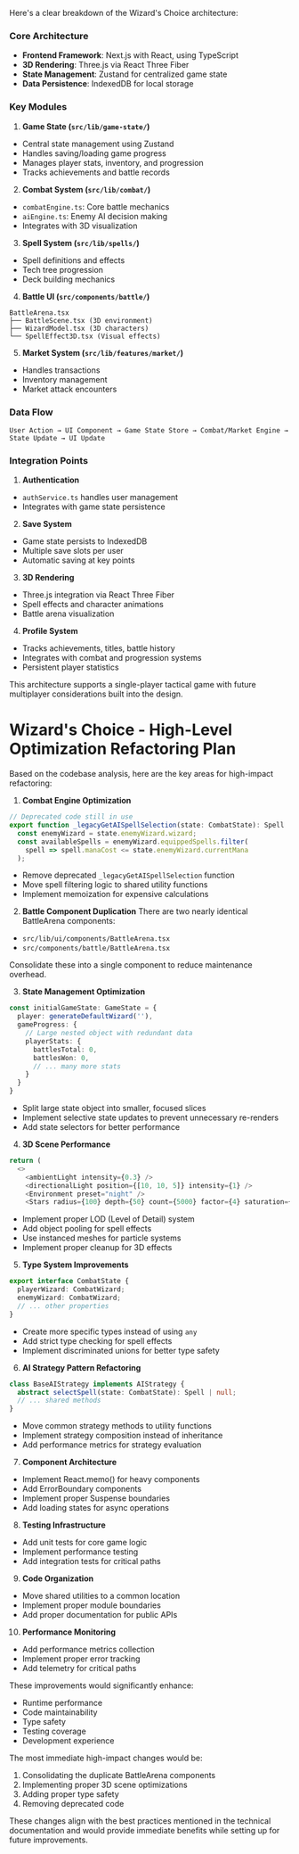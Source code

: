 Here's a clear breakdown of the Wizard's Choice architecture:

### Core Architecture
- **Frontend Framework**: Next.js with React, using TypeScript
- **3D Rendering**: Three.js via React Three Fiber
- **State Management**: Zustand for centralized game state
- **Data Persistence**: IndexedDB for local storage

### Key Modules

1. **Game State (`src/lib/game-state/`)**
- Central state management using Zustand
- Handles saving/loading game progress
- Manages player stats, inventory, and progression
- Tracks achievements and battle records

2. **Combat System (`src/lib/combat/`)**
- `combatEngine.ts`: Core battle mechanics
- `aiEngine.ts`: Enemy AI decision making
- Integrates with 3D visualization

3. **Spell System (`src/lib/spells/`)**
- Spell definitions and effects
- Tech tree progression
- Deck building mechanics

4. **Battle UI (`src/components/battle/`)**
```
BattleArena.tsx
├── BattleScene.tsx (3D environment)
├── WizardModel.tsx (3D characters)
└── SpellEffect3D.tsx (Visual effects)
```

5. **Market System (`src/lib/features/market/`)**
- Handles transactions
- Inventory management
- Market attack encounters

### Data Flow
```
User Action → UI Component → Game State Store → Combat/Market Engine → State Update → UI Update
```

### Integration Points

1. **Authentication**
- `authService.ts` handles user management
- Integrates with game state persistence

2. **Save System**
- Game state persists to IndexedDB
- Multiple save slots per user
- Automatic saving at key points

3. **3D Rendering**
- Three.js integration via React Three Fiber
- Spell effects and character animations
- Battle arena visualization

4. **Profile System**
- Tracks achievements, titles, battle history
- Integrates with combat and progression systems
- Persistent player statistics

This architecture supports a single-player tactical game with future multiplayer considerations built into the design.


# Wizard's Choice - High-Level Optimization Refactoring Plan

Based on the codebase analysis, here are the key areas for high-impact refactoring:

1. **Combat Engine Optimization**
````typescript path=src/lib/combat/combatEngine.ts mode=EXCERPT
// Deprecated code still in use
export function _legacyGetAISpellSelection(state: CombatState): Spell | null {
  const enemyWizard = state.enemyWizard.wizard;
  const availableSpells = enemyWizard.equippedSpells.filter(
    spell => spell.manaCost <= state.enemyWizard.currentMana
  );
````

- Remove deprecated `_legacyGetAISpellSelection` function
- Move spell filtering logic to shared utility functions
- Implement memoization for expensive calculations

2. **Battle Component Duplication**
There are two nearly identical BattleArena components:
- `src/lib/ui/components/BattleArena.tsx`
- `src/components/battle/BattleArena.tsx`

Consolidate these into a single component to reduce maintenance overhead.

3. **State Management Optimization**
````typescript path=src/lib/game-state/gameStateStore.ts mode=EXCERPT
const initialGameState: GameState = {
  player: generateDefaultWizard(''),
  gameProgress: {
    // Large nested object with redundant data
    playerStats: {
      battlesTotal: 0,
      battlesWon: 0,
      // ... many more stats
    }
  }
}
````

- Split large state object into smaller, focused slices
- Implement selective state updates to prevent unnecessary re-renders
- Add state selectors for better performance

4. **3D Scene Performance**
````typescript path=src/components/battle/BattleScene.tsx mode=EXCERPT
return (
  <>
    <ambientLight intensity={0.3} />
    <directionalLight position={[10, 10, 5]} intensity={1} />
    <Environment preset="night" />
    <Stars radius={100} depth={50} count={5000} factor={4} saturation={0} fade />
````

- Implement proper LOD (Level of Detail) system
- Add object pooling for spell effects
- Use instanced meshes for particle systems
- Implement proper cleanup for 3D effects

5. **Type System Improvements**
````typescript path=src/lib/types.ts mode=EXCERPT
export interface CombatState {
  playerWizard: CombatWizard;
  enemyWizard: CombatWizard;
  // ... other properties
}
````

- Create more specific types instead of using `any`
- Add strict type checking for spell effects
- Implement discriminated unions for better type safety

6. **AI Strategy Pattern Refactoring**
````typescript path=src/lib/combat/aiEngine.ts mode=EXCERPT
class BaseAIStrategy implements AIStrategy {
  abstract selectSpell(state: CombatState): Spell | null;
  // ... shared methods
}
````

- Move common strategy methods to utility functions
- Implement strategy composition instead of inheritance
- Add performance metrics for strategy evaluation

7. **Component Architecture**
- Implement React.memo() for heavy components
- Add ErrorBoundary components
- Implement proper Suspense boundaries
- Add loading states for async operations

8. **Testing Infrastructure**
- Add unit tests for core game logic
- Implement performance testing
- Add integration tests for critical paths

9. **Code Organization**
- Move shared utilities to a common location
- Implement proper module boundaries
- Add proper documentation for public APIs

10. **Performance Monitoring**
- Add performance metrics collection
- Implement proper error tracking
- Add telemetry for critical paths

These improvements would significantly enhance:
- Runtime performance
- Code maintainability
- Type safety
- Testing coverage
- Development experience

The most immediate high-impact changes would be:
1. Consolidating the duplicate BattleArena components
2. Implementing proper 3D scene optimizations
3. Adding proper type safety
4. Removing deprecated code

These changes align with the best practices mentioned in the technical documentation and would provide immediate benefits while setting up for future improvements.
